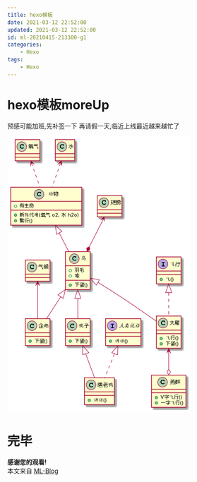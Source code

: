 ```yaml
---
title: hexo模板
date: 2021-03-12 22:52:00
updated: 2021-03-12 22:52:00
id: ml-20210415-213300-g1
categories:
	- Hexo
tags: 
	- Hexo
---
```



# hexo模板moreUp
预感可能加班,先补签一下
再请假一天,临近上线最近越来越忙了

<!--more-->

![UML类图模板][UMLClassMode]

<!-- 
id: ml-20210529-213800-g142
每次使用自觉+1.
-->

# 完毕

**感谢您的观看!**  
本文来自 [ML-Blog][ML-Blog_Link]

<!-- 图片 -->
[UMLClassMode]:https://github.com/UserMingHaoLi/ML_HexoBlogContentImages/blob/main/Content/%E6%A8%A1%E6%9D%BF/UML%E7%B1%BB%E5%9B%BE%E6%A8%A1%E6%9D%BF.png "UML类图模板"
<!-- 链接 -->

<!-- 水印 -->
[ML-Blog_Link]:https://userminghaoli.github.io/ "我的博客"
